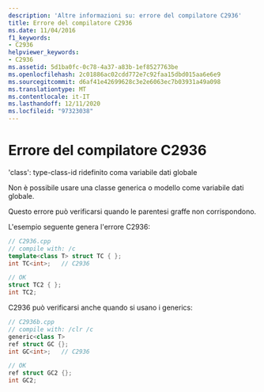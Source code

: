 ```yaml
---
description: 'Altre informazioni su: errore del compilatore C2936'
title: Errore del compilatore C2936
ms.date: 11/04/2016
f1_keywords:
- C2936
helpviewer_keywords:
- C2936
ms.assetid: 5d1ba0fc-0c78-4a37-a83b-1ef8527763be
ms.openlocfilehash: 2c01886ac02cdd772e7c92faa15dbd015aa6e6e9
ms.sourcegitcommit: d6af41e42699628c3e2e6063ec7b03931a49a098
ms.translationtype: MT
ms.contentlocale: it-IT
ms.lasthandoff: 12/11/2020
ms.locfileid: "97323038"
---
```

# <a name="compiler-error-c2936"></a>Errore del compilatore C2936

'class': type-class-id ridefinito coma variabile dati globale

Non è possibile usare una classe generica o modello come variabile dati globale.

Questo errore può verificarsi quando le parentesi graffe non corrispondono.

L'esempio seguente genera l'errore C2936:

```cpp
// C2936.cpp
// compile with: /c
template<class T> struct TC { };
int TC<int>;   // C2936

// OK
struct TC2 { };
int TC2;
```

C2936 può verificarsi anche quando si usano i generics:

```cpp
// C2936b.cpp
// compile with: /clr /c
generic<class T>
ref struct GC {};
int GC<int>;   // C2936

// OK
ref struct GC2 {};
int GC2;
```
